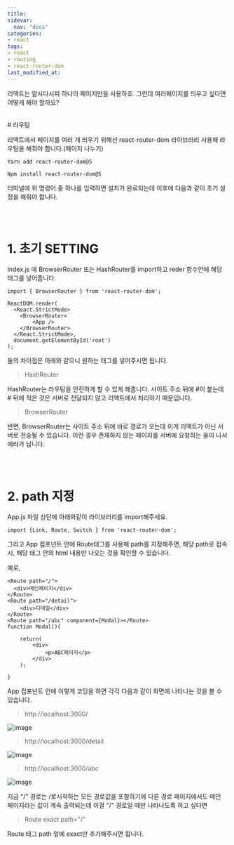 ```yaml
---
title: 
sidevar:
  nav: "docs"
categories:
- react
tags:
- react
- routing
- react-router-dom
last_modified_at:
---
```


리액트는 알시다시피 하나의 페이지만을 사용하죠. 그런데 여러페이지를 띄우고 싶다면 어떻게 해야 할까요?

<br/>
# 라우팅

리액트에서 페이지를 여러 개 띄우기 위해선 react-router-dom 라이브러리 사용해 라우팅을 해줘야 합니다.(페이지 나누기)

```
Yarn add react-router-dom@5

Npm install react-router-dom@5
```

터미널에 위 명령어 중 하나를 입력하면 설치가 완료되는데 이후에 다음과 같이 초기 설정을 해줘야 합니다.

<br/><br/>
# 1. 초기 SETTING

Index.js 에 BrowserRouter 또는 HashRouter를 import하고 reder 함수안에  해당 태그를 넣어줍니다.

```
import { BrowserRouter } from 'react-router-dom';

ReactDOM.render(
  <React.StrictMode>
    <BrowserRouter>
        <App />
    </BrowserRouter>
  </React.StrictMode>,
  document.getElementById('root')
);

```

둘의 차이점은 아래와 같으니 원하는 태그를 넣어주시면 됩니다. 


> HashRouter 

HashRouter는 라우팅을  안전하게 할 수 있게 해줍니다. 
사이트 주소 뒤에 #이 붙는데 # 뒤에 적은
것은 서버로 전달되지 않고 리액트에서 처리하기 때문입니다.

> BrowserRouter

반면, BrowserRouter는 사이트 주소 뒤에 바로 경로가 오는데 이게 
리액트가 아닌 서버로 전송될 수 있습니다. 이런  경우 존재하지 않는 페이지를 
서버에 요청하는 꼴이 나서 에러가 납니다. 


<br/><br/>
# 2. path 지정

App.js 파일 상단에 아래와같이 라이브러리를 import해주세요.

```
import {Link, Route, Switch } from 'react-router-dom';
```

그리고 App 컴포넌트 안에 Route태그를 사용해 path를 지정해주면, 해당 path로 접속시, 해당 태그 안의 html 내용만 나오는 것을 확인할 수 있습니다.

예로, 
```
<Route path="/">
  <div>메인페이지</div>
</Route>
<Route path="/detail">
    <div>디테일</div>
</Route>
<Route path="/abc" component={Modal}></Route>
function Modal(){

    return(
        <div>
            <p>ABC페이지</p>
        </div>
    );

}

```
App 컴포넌트 안에 이렇게 코딩을 하면 각각 다음과 같이 화면에 나타나는 것을 볼 수 있습니다.

> http://localhost:3000/

![image](https://user-images.githubusercontent.com/79133602/148067274-7b483cbd-dc0e-41af-a063-b45637d1bdef.png)


> http://localhost:3000/detail

![image](https://user-images.githubusercontent.com/79133602/148067282-0f65349e-14b6-4de0-9659-a3328ecce01e.png)


> http://localhost:3000/abc

![image](https://user-images.githubusercontent.com/79133602/148067292-132a3dc0-8ebc-49f6-b6f5-bb208b462770.png)


지금 "/" 경로는 /로시작하는 모든 경로값을 포함하기에 
다른 경로 페이지에서도 메인 페이지라는 값이 계속 출력되는데
이걸 "/" 경로일 때만 나타나도록 하고 싶다면 

> Route exact path="/"

Route 태그 path 앞에 exact만 추가해주시면 됩니다. 



  